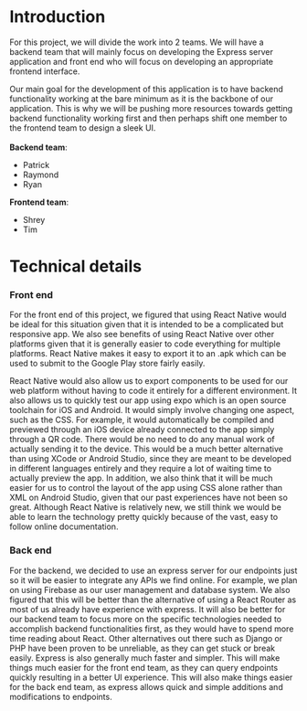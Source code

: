# Introduction
For this project, we will divide the work into 2 teams. We will have a backend team that will mainly focus on developing the Express server application and front end who will focus on developing an appropriate frontend interface.

Our main goal for the development of this application is to have backend functionality working at the bare minimum as it is the backbone of our application. This is why we will  be pushing more resources towards getting backend functionality working first and then perhaps shift one member to the frontend team to design a sleek UI. 
<br><br>
__Backend team__:
  - Patrick
  - Raymond
  - Ryan

__Frontend team__:
  - Shrey
  - Tim

# Technical details

### Front end ###
  For the front end of this project, we figured that using React Native would be ideal for this situation given that it is intended to be a complicated but responsive app. We also see benefits of using React Native over other platforms given that it is generally easier to code everything for multiple platforms. React Native makes it easy to export it to an .apk which can be used to submit to the Google Play store fairly easily. 
  
  React Native would also allow us to export components to be used for our web platform without having to code it entirely for a different environment. It also allows us to quickly test our app using expo which is an open source toolchain for iOS and Android. It would simply involve changing one aspect, such as the CSS. For example, it would automatically be compiled and previewed through an iOS device already connected to the app simply through a QR code. There would be no need to do any manual work of actually sending it to the device. This would be a much better alternative than using XCode or Android Studio, since  they are meant to be developed in different languages entirely and they require a lot of waiting time to actually preview the app. In addition, we also think that it will be much easier for us to control the layout of the app using CSS alone rather than XML on Android Studio, given that our past experiences have not been so great. Although React Native is relatively new, we still think we would be able to learn the technology pretty quickly because of the vast, easy to follow online documentation.

### Back end ###
  For the backend, we decided to use an express server for our endpoints just so it will be easier to integrate any APIs we find online. For example, we plan on using Firebase as our user management and database system. We also figured that this will be better than the alternative of using a React Router as most of us already have experience with express. It will also be better for our backend team to focus more on the specific technologies needed to accomplish backend functionalities first, as they would have to spend more time reading about React. Other alternatives out there such as Django or PHP have been proven to be unreliable, as they can get stuck or break easily. Express is also generally much faster and simpler. This will make things much easier for the front end team, as they can query endpoints quickly resulting in a better UI experience. This will also make things easier for the back end team, as express allows quick and simple additions and modifications to endpoints.
